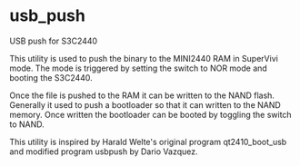 # usb_push
USB push for S3C2440

This utility is used to push the binary to the MINI2440 RAM in SuperVivi mode. The mode is triggered by setting the switch to NOR mode and booting the S3C2440.

Once the file is pushed to the RAM it can be written to the NAND flash. Generally it used to push a bootloader so that it can written to the NAND memory. Once written the bootloader can be booted by toggling the switch to NAND.

This utility is inspired by Harald Welte's original program qt2410_boot_usb and modified program usbpush by Dario Vazquez.
